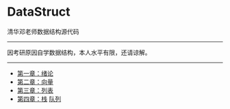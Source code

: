 # DataStruct
清华邓老师数据结构源代码
***
因考研原因自学数据结构，本人水平有限，还请谅解。
***
- [第一章：绪论](https://github.com/yangziyu1230/DataStruct/tree/master/Introduction)  
- [第二章：向量](https://github.com/yangziyu1230/DataStruct/tree/master/Vector)
- [第三章：列表](https://github.com/yangziyu1230/DataStruct/tree/master/List)
- [第四章：栈](https://github.com/yangziyu1230/DataStruct/tree/master/Stack) [队列](https://github.com/yangziyu1230/DataStruct/tree/master/Queue)
